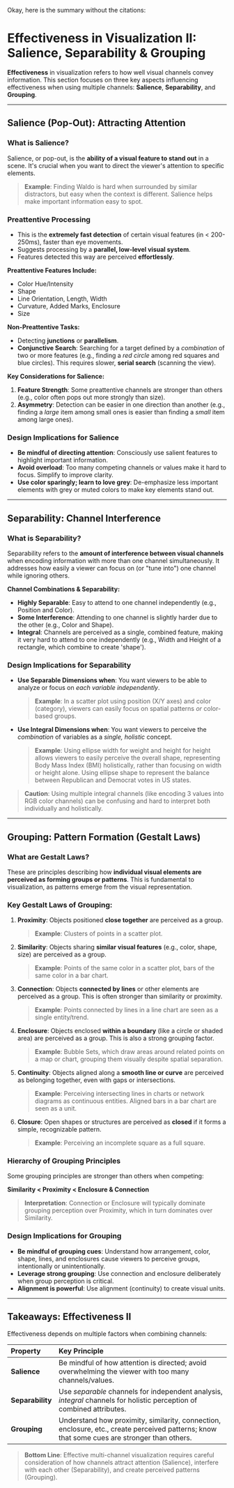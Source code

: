 Okay, here is the summary without the citations:

# Effectiveness in Visualization II: Salience, Separability & Grouping

**Effectiveness** in visualization refers to how well visual channels convey information. This section focuses on three key aspects influencing effectiveness when using multiple channels: **Salience**, **Separability**, and **Grouping**.

---

## Salience (Pop-Out): Attracting Attention

### What is Salience?
Salience, or pop-out, is the **ability of a visual feature to stand out** in a scene. It's crucial when you want to direct the viewer's attention to specific elements.

> **Example**: Finding Waldo is hard when surrounded by similar distractors, but easy when the context is different. Salience helps make important information easy to spot.

### Preattentive Processing
- This is the **extremely fast detection** of certain visual features (in < 200-250ms), faster than eye movements.
- Suggests processing by a **parallel, low-level visual system**.
- Features detected this way are perceived **effortlessly**.

**Preattentive Features Include:**
- Color Hue/Intensity
- Shape
- Line Orientation, Length, Width
- Curvature, Added Marks, Enclosure
- Size

**Non-Preattentive Tasks:**
- Detecting **junctions** or **parallelism**.
- **Conjunctive Search**: Searching for a target defined by a *combination* of two or more features (e.g., finding a *red circle* among red squares and blue circles). This requires slower, **serial search** (scanning the view).

**Key Considerations for Salience:**
1.  **Feature Strength**: Some preattentive channels are stronger than others (e.g., color often pops out more strongly than size).
2.  **Asymmetry**: Detection can be easier in one direction than another (e.g., finding a *large* item among small ones is easier than finding a *small* item among large ones).

### Design Implications for Salience
- **Be mindful of directing attention**: Consciously use salient features to highlight important information.
- **Avoid overload**: Too many competing channels or values make it hard to focus. Simplify to improve clarity.
- **Use color sparingly; learn to love grey**: De-emphasize less important elements with grey or muted colors to make key elements stand out.

---

## Separability: Channel Interference

### What is Separability?
Separability refers to the **amount of interference between visual channels** when encoding information with more than one channel simultaneously. It addresses how easily a viewer can focus on (or "tune into") one channel while ignoring others.

**Channel Combinations & Separability:**
- **Highly Separable**: Easy to attend to one channel independently (e.g., Position and Color).
- **Some Interference**: Attending to one channel is slightly harder due to the other (e.g., Color and Shape).
- **Integral**: Channels are perceived as a single, combined feature, making it very hard to attend to one independently (e.g., Width and Height of a rectangle, which combine to create 'shape').

### Design Implications for Separability
- **Use Separable Dimensions when**: You want viewers to be able to analyze or focus on *each variable independently*.
    > **Example**: In a scatter plot using position (X/Y axes) and color (category), viewers can easily focus on spatial patterns *or* color-based groups.
- **Use Integral Dimensions when**: You want viewers to perceive the *combination* of variables as a *single, holistic* concept.
    > **Example**: Using ellipse width for weight and height for height allows viewers to easily perceive the overall shape, representing Body Mass Index (BMI) holistically, rather than focusing on width or height alone. Using ellipse shape to represent the balance between Republican and Democrat votes in US states.

> **Caution**: Using multiple integral channels (like encoding 3 values into RGB color channels) can be confusing and hard to interpret both individually and holistically.

---

## Grouping: Pattern Formation (Gestalt Laws)

### What are Gestalt Laws?
These are principles describing how **individual visual elements are perceived as forming groups or patterns**. This is fundamental to visualization, as patterns emerge from the visual representation.

### Key Gestalt Laws of Grouping:

1.  **Proximity**: Objects positioned **close together** are perceived as a group.
    > **Example**: Clusters of points in a scatter plot.
2.  **Similarity**: Objects sharing **similar visual features** (e.g., color, shape, size) are perceived as a group.
    > **Example**: Points of the same color in a scatter plot, bars of the same color in a bar chart.
3.  **Connection**: Objects **connected by lines** or other elements are perceived as a group. This is often stronger than similarity or proximity.
    > **Example**: Points connected by lines in a line chart are seen as a single entity/trend.
4.  **Enclosure**: Objects enclosed **within a boundary** (like a circle or shaded area) are perceived as a group. This is also a strong grouping factor.
    > **Example**: Bubble Sets, which draw areas around related points on a map or chart, grouping them visually despite spatial separation.
5.  **Continuity**: Objects aligned along a **smooth line or curve** are perceived as belonging together, even with gaps or intersections.
    > **Example**: Perceiving intersecting lines in charts or network diagrams as continuous entities. Aligned bars in a bar chart are seen as a unit.
6.  **Closure**: Open shapes or structures are perceived as **closed** if it forms a simple, recognizable pattern.
    > **Example**: Perceiving an incomplete square as a full square.

### Hierarchy of Grouping Principles
Some grouping principles are stronger than others when competing:

**Similarity < Proximity < Enclosure & Connection**

> **Interpretation**: Connection or Enclosure will typically dominate grouping perception over Proximity, which in turn dominates over Similarity.

### Design Implications for Grouping
- **Be mindful of grouping cues**: Understand how arrangement, color, shape, lines, and enclosures cause viewers to perceive groups, intentionally or unintentionally.
- **Leverage strong grouping**: Use connection and enclosure deliberately when group perception is critical.
- **Alignment is powerful**: Use alignment (continuity) to create visual units.

---

## Takeaways: Effectiveness II

Effectiveness depends on multiple factors when combining channels:

| Property       | Key Principle                                                                                                                  |
| :------------- | :----------------------------------------------------------------------------------------------------------------------------- |
| **Salience** | Be mindful of how attention is directed; avoid overwhelming the viewer with too many channels/values.           |
| **Separability** | Use *separable* channels for independent analysis, *integral* channels for holistic perception of combined attributes. |
| **Grouping** | Understand how proximity, similarity, connection, enclosure, etc., create perceived patterns; know that some cues are stronger than others. |

> **Bottom Line**: Effective multi-channel visualization requires careful consideration of how channels attract attention (Salience), interfere with each other (Separability), and create perceived patterns (Grouping).